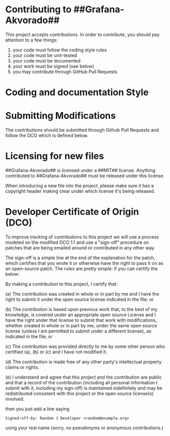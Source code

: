 # Contributing to ##Grafana-Akvorado##

This project accepts contributions. In order to contribute, you should
pay attention to a few things:

1. your code must follow the coding style rules
2. your code must be unit-tested
3. your code must be documented
4. your work must be signed (see below)
5. you may contribute through GitHub Pull Requests

# Coding and documentation Style

# Submitting Modifications

The contributions should be submitted through Github Pull Requests
and follow the DCO which is defined below.

# Licensing for new files

##Grafana-Akvorado## is licensed under a ##MIT## license. Anything
contributed to ##Grafana-Akvorado## must be released under this license.

When introducing a new file into the project, please make sure it has a
copyright header making clear under which license it's being released.

# Developer Certificate of Origin (DCO)

To improve tracking of contributions to this project we will use a
process modeled on the modified DCO 1.1 and use a "sign-off" procedure
on patches that are being emailed around or contributed in any other
way.

The sign-off is a simple line at the end of the explanation for the
patch, which certifies that you wrote it or otherwise have the right
to pass it on as an open-source patch.  The rules are pretty simple:
if you can certify the below:

By making a contribution to this project, I certify that:

(a) The contribution was created in whole or in part by me and I have
the right to submit it under the open source license indicated in
the file; or

(b) The contribution is based upon previous work that, to the best of
my knowledge, is covered under an appropriate open source License
and I have the right under that license to submit that work with
modifications, whether created in whole or in part by me, under
the same open source license (unless I am permitted to submit
under a different license), as indicated in the file; or

(c) The contribution was provided directly to me by some other person
who certified (a), (b) or (c) and I have not modified it.

(d) The contribution is made free of any other party's intellectual
property claims or rights.

(e) I understand and agree that this project and the contribution are
public and that a record of the contribution (including all
personal information I submit with it, including my sign-off) is
maintained indefinitely and may be redistributed consistent with
this project or the open source license(s) involved.


then you just add a line saying

    Signed-off-by: Random J Developer <random@example.org>

using your real name (sorry, no pseudonyms or anonymous contributions.)
